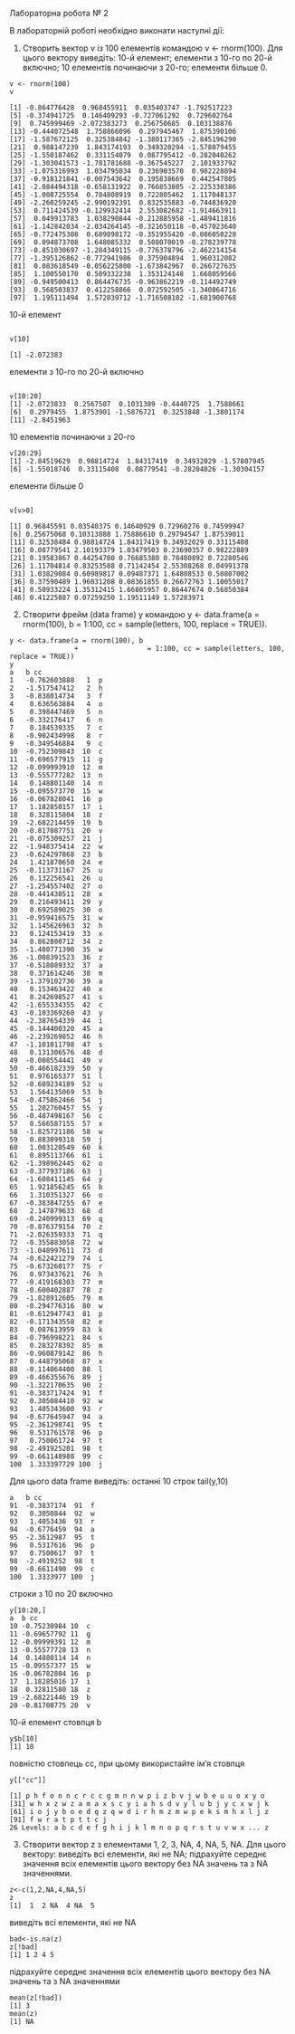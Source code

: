 Лабораторна робота № 2

В лабораторній роботі необхідно виконати наступні дії:
  1. Створить вектор v із 100 елементів командою v <- rnorm(100). Для цього
  вектору виведіть: 10-й елемент; елементи з 10-го по 20-й включно; 10
  елементів починаючи з 20-го; елементи більше 0.
  
  ```{r}
  v <- rnorm(100)
  v
  
  [1] -0.864776428  0.968455911  0.035403747 -1.792517223
  [5] -0.374941725  0.146409293 -0.727061292  0.729602764
  [9]  0.745999469 -2.072383273  0.256750685  0.103138876
  [13] -0.444072548  1.758866096  0.297945467  1.875390106
  [17] -1.587672125  0.325384842 -1.380117365 -2.845196290
  [21]  0.988147239  1.843174193  0.349320294 -1.578079455
  [25] -1.550187462  0.331154079  0.087795412 -0.282040262
  [29] -1.303041573 -1.781781688 -0.367545227  2.101933792
  [33] -1.075316993  1.034795034  0.236903570  0.982228894
  [37] -0.918121841 -0.007543642  0.195838669  0.442547805
  [41] -2.084494318 -0.658131922  0.766853805 -2.225330386
  [45] -1.008725554  0.784808919  0.722805462  1.117048137
  [49] -2.260259245 -2.990192391  0.832535883 -0.744836920
  [53]  0.711424539 -0.129932414  2.553082682 -1.914663911
  [57]  0.049913783  1.038290844 -0.212885958 -1.489411816
  [61] -1.142842034 -2.034264145 -0.321650118 -0.457023640
  [65] -0.772475308  0.609898172 -0.351955420 -0.086050228
  [69]  0.094873708  1.648085332  0.508070019 -0.278239778
  [73] -0.851030697 -1.284349115 -0.776378796 -2.462214154
  [77] -1.395126862 -0.772941986  0.375904894  1.960312082
  [81]  0.083618549 -0.056225800 -1.673842967  0.266727635
  [85]  1.100550170  0.509332238  1.353124148  1.668059566
  [89] -0.949500413  0.864476735 -0.963862219 -0.114492749
  [93]  0.568503837  0.412258866  0.072592505 -1.340864716
  [97]  1.195111494  1.572839712 -1.716508102 -1.681900768
  
  ```
  10-й елемент
  
  ```{r}
  
  v[10]
  
  [1] -2.072383
  ```
 
  елементи з 10-го по 20-й включно
  ```{r}
  
  v[10:20]
  [1] -2.0723833  0.2567507  0.1031389 -0.4440725  1.7588661
  [6]  0.2979455  1.8753901 -1.5876721  0.3253848 -1.3801174
  [11] -2.8451963
  ```
  10 елементів починаючи з 20-го
  ```{r}
  v[20:29]
  [1] -2.84519629  0.98814724  1.84317419  0.34932029 -1.57807945
  [6] -1.55018746  0.33115408  0.08779541 -0.28204026 -1.30304157
  ```
  елементи більше 0
  
  ```{r}
  
  v[v>0]
  
  [1] 0.96845591 0.03540375 0.14640929 0.72960276 0.74599947
  [6] 0.25675068 0.10313888 1.75886610 0.29794547 1.87539011
  [11] 0.32538484 0.98814724 1.84317419 0.34932029 0.33115408
  [16] 0.08779541 2.10193379 1.03479503 0.23690357 0.98222889
  [21] 0.19583867 0.44254780 0.76685380 0.78480892 0.72280546
  [26] 1.11704814 0.83253588 0.71142454 2.55308268 0.04991378
  [31] 1.03829084 0.60989817 0.09487371 1.64808533 0.50807002
  [36] 0.37590489 1.96031208 0.08361855 0.26672763 1.10055017
  [41] 0.50933224 1.35312415 1.66805957 0.86447674 0.56850384
  [46] 0.41225887 0.07259250 1.19511149 1.57283971
  ```
  2. Створити фрейм (data frame) y командою y <- data.frame(a = rnorm(100), b
  = 1:100, cc = sample(letters, 100, replace = TRUE)). 
  
  ```{r}
  y <- data.frame(a = rnorm(100), b
                  +                 = 1:100, cc = sample(letters, 100, replace = TRUE))
  y
  a   b cc
  1   -0.762603888   1  p
  2   -1.517547412   2  h
  3   -0.838014734   3  f
  4    0.636563884   4  o
  5    0.398447469   5  n
  6   -0.332176417   6  n
  7    0.184539335   7  c
  8   -0.902434998   8  r
  9   -0.349546884   9  c
  10  -0.752309843  10  c
  11  -0.696577915  11  g
  12  -0.099993910  12  m
  13  -0.555777282  13  n
  14   0.148801140  14  n
  15  -0.095573770  15  w
  16  -0.067828041  16  p
  17   1.182850157  17  i
  18   0.328115804  18  z
  19  -2.682214459  19  b
  20  -0.817087751  20  v
  21  -0.075309257  21  j
  22  -1.948375414  22  w
  23  -0.624297868  23  b
  24   1.421870650  24  e
  25  -0.113731167  25  u
  26   0.132256541  26  u
  27  -1.254557402  27  o
  28  -0.441430511  28  x
  29   0.216493411  29  y
  30   0.692589025  30  o
  31  -0.959416575  31  w
  32   1.145626963  32  h
  33   0.124153419  33  x
  34   0.862800712  34  z
  35  -1.480771390  35  w
  36  -1.008391523  36  z
  37  -0.518089332  37  a
  38   0.371614246  38  m
  39  -1.379102736  39  a
  40   0.153463422  40  x
  41   0.242698527  41  s
  42  -1.655334355  42  c
  43  -0.103369260  43  y
  44  -2.387654339  44  i
  45  -0.144400320  45  a
  46  -2.239269852  46  h
  47  -1.101011798  47  s
  48   0.131306576  48  d
  49  -0.008554441  49  v
  50  -0.466182339  50  y
  51   0.976165377  51  l
  52  -0.689234189  52  u
  53   1.564135069  53  b
  54  -0.475862466  54  j
  55   1.202760457  55  y
  56  -0.487498167  56  c
  57   0.566587155  57  x
  58  -1.825721186  58  w
  59   0.883099318  59  j
  60   1.003120549  60  k
  61   0.895113766  61  i
  62  -1.398962445  62  o
  63  -0.377937186  63  j
  64  -1.608411145  64  y
  65   1.921856245  65  b
  66   1.310351327  66  o
  67  -0.383847255  67  e
  68   2.147879633  68  d
  69  -0.240999313  69  q
  70  -0.876379154  70  z
  71  -2.026359333  71  q
  72  -0.355883058  72  w
  73  -1.048997611  73  d
  74  -0.622421279  74  i
  75  -0.673260177  75  r
  76   0.973437621  76  h
  77  -0.419168303  77  m
  78  -0.600402887  78  z
  79  -1.828912605  79  m
  80  -0.294776316  80  w
  81  -0.612947743  81  p
  82  -0.171343558  82  e
  83   0.087613959  83  k
  84  -0.796998221  84  s
  85   0.283278392  85  m
  86  -0.960879142  86  h
  87   0.448795068  87  x
  88  -0.114064400  88  l
  89  -0.466355676  89  j
  90  -1.322170635  90  z
  91  -0.383717424  91  f
  92   0.305084410  92  w
  93   1.405343600  93  r
  94  -0.677645947  94  a
  95  -2.361298741  95  t
  96   0.531761578  96  p
  97   0.750061724  97  t
  98  -2.491925201  98  t
  99  -0.661148988  99  c
  100  1.333397729 100  j
  ```
  Для цього data frame
  виведіть: останні 10 строк
  tail(y,10)
  
  ```{r}
  a   b cc
  91  -0.3837174  91  f
  92   0.3050844  92  w
  93   1.4053436  93  r
  94  -0.6776459  94  a
  95  -2.3612987  95  t
  96   0.5317616  96  p
  97   0.7500617  97  t
  98  -2.4919252  98  t
  99  -0.6611490  99  c
  100  1.3333977 100  j
  ```
  строки з 10 по 20 включно
  
  ```{r}
  y[10:20,]
  a  b cc
  10 -0.75230984 10  c
  11 -0.69657792 11  g
  12 -0.09999391 12  m
  13 -0.55577728 13  n
  14  0.14880114 14  n
  15 -0.09557377 15  w
  16 -0.06782804 16  p
  17  1.18285016 17  i
  18  0.32811580 18  z
  19 -2.68221446 19  b
  20 -0.81708775 20  v
  ```
  10-й елемент
  стовпця b
  ```{r}
  y$b[10]
  [1] 10
  ```
  повністю стовпець cc, при цьому використайте ім’я стовпця
  ```{r}
  y[["cc"]]
  
  [1] p h f o n n c r c c g m n n w p i z b v j w b e u u o x y o
  [31] w h x z w z a m a x s c y i a h s d v y l u b j y c x w j k
  [61] i o j y b o e d q z q w d i r h m z m w p e k s m h x l j z
  [91] f w r a t p t t c j
  26 Levels: a b c d e f g h i j k l m n o p q r s t u v w x ... z
  ```
  3. Створити вектор z з елементами 1, 2, 3, NA, 4, NA, 5, NA. Для цього
  вектору: виведіть всі елементи, які не NA; підрахуйте середнє значення
  всіх елементів цього вектору без NA значень та з NA значеннями.
  ```{r}
  z<-c(1,2,NA,4,NA,5)
  z
  [1]  1  2 NA  4 NA  5
  ```
  виведіть всі елементи, які не NA
  ```{r}
  bad<-is.na(z)
  z[!bad]
  [1] 1 2 4 5
  ```
  підрахуйте середнє значення
  всіх елементів цього вектору без NA значень та з NA значеннями
  ```{r}
  mean(z[!bad])
  [1] 3
  mean(z)
  [1] NA
  ```
  
  
